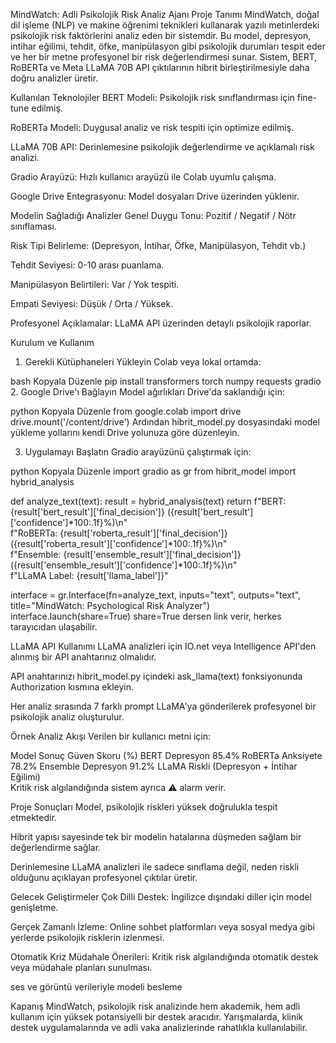  MindWatch: Adli Psikolojik Risk Analiz Ajanı
 Proje Tanımı
MindWatch, doğal dil işleme (NLP) ve makine öğrenimi teknikleri kullanarak yazılı metinlerdeki psikolojik risk faktörlerini analiz eden bir sistemdir.
Bu model, depresyon, intihar eğilimi, tehdit, öfke, manipülasyon gibi psikolojik durumları tespit eder ve her bir metne profesyonel bir risk değerlendirmesi sunar.
Sistem, BERT, RoBERTa ve Meta LLaMA 70B API çıktılarının hibrit birleştirilmesiyle daha doğru analizler üretir.

 Kullanılan Teknolojiler
BERT Modeli: Psikolojik risk sınıflandırması için fine-tune edilmiş.

RoBERTa Modeli: Duygusal analiz ve risk tespiti için optimize edilmiş.

LLaMA 70B API: Derinlemesine psikolojik değerlendirme ve açıklamalı risk analizi.

Gradio Arayüzü: Hızlı kullanıcı arayüzü ile Colab uyumlu çalışma.

Google Drive Entegrasyonu: Model dosyaları Drive üzerinden yüklenir.

 Modelin Sağladığı Analizler
Genel Duygu Tonu: Pozitif / Negatif / Nötr sınıflaması.

Risk Tipi Belirleme: (Depresyon, İntihar, Öfke, Manipülasyon, Tehdit vb.)

Tehdit Seviyesi: 0-10 arası puanlama.

Manipülasyon Belirtileri: Var / Yok tespiti.

Empati Seviyesi: Düşük / Orta / Yüksek.

Profesyonel Açıklamalar: LLaMA API üzerinden detaylı psikolojik raporlar.

 Kurulum ve Kullanım
1. Gerekli Kütüphaneleri Yükleyin
Colab veya lokal ortamda:

bash
Kopyala
Düzenle
pip install transformers torch numpy requests gradio
2. Google Drive'ı Bağlayın
Model ağırlıkları Drive'da saklandığı için:

python
Kopyala
Düzenle
from google.colab import drive
drive.mount('/content/drive')
Ardından hibrit_model.py dosyasındaki model yükleme yollarını kendi Drive yolunuza göre düzenleyin.

3. Uygulamayı Başlatın
Gradio arayüzünü çalıştırmak için:

python
Kopyala
Düzenle
import gradio as gr
from hibrit_model import hybrid_analysis

def analyze_text(text):
    result = hybrid_analysis(text)
    return f"BERT: {result['bert_result']['final_decision']} ({result['bert_result']['confidence']*100:.1f}%)\n" \
           f"RoBERTa: {result['roberta_result']['final_decision']} ({result['roberta_result']['confidence']*100:.1f}%)\n" \
           f"Ensemble: {result['ensemble_result']['final_decision']} ({result['ensemble_result']['confidence']*100:.1f}%)\n" \
           f"LLaMA Label: {result['llama_label']}"

interface = gr.Interface(fn=analyze_text, inputs="text", outputs="text", title="MindWatch: Psychological Risk Analyzer")
interface.launch(share=True)
share=True dersen link verir, herkes tarayıcıdan ulaşabilir.

 LLaMA API Kullanımı
LLaMA analizleri için IO.net veya Intelligence API'den alınmış bir API anahtarınız olmalıdır.

API anahtarınızı hibrit_model.py içindeki ask_llama(text) fonksiyonunda Authorization kısmına ekleyin.

Her analiz sırasında 7 farklı prompt LLaMA'ya gönderilerek profesyonel bir psikolojik analiz oluşturulur.

 Örnek Analiz Akışı
Verilen bir kullanıcı metni için:


Model	Sonuç	Güven Skoru (%)
BERT	Depresyon	85.4%
RoBERTa	Anksiyete	78.2%
Ensemble	Depresyon	91.2%
LLaMA	Riskli (Depresyon + İntihar Eğilimi)	
Kritik risk algılandığında sistem ayrıca ⚠️ alarm verir.

 Proje Sonuçları
Model, psikolojik riskleri yüksek doğrulukla tespit etmektedir.

Hibrit yapısı sayesinde tek bir modelin hatalarına düşmeden sağlam bir değerlendirme sağlar.

Derinlemesine LLaMA analizleri ile sadece sınıflama değil, neden riskli olduğunu açıklayan profesyonel çıktılar üretir.

 Gelecek Geliştirmeler
Çok Dilli Destek: İngilizce dışındaki diller için model genişletme.

Gerçek Zamanlı İzleme: Online sohbet platformları veya sosyal medya gibi yerlerde psikolojik risklerin izlenmesi.

Otomatik Kriz Müdahale Önerileri: Kritik risk algılandığında otomatik destek veya müdahale planları sunulması.

ses ve görüntü verileriyle modeli besleme


 Kapanış
MindWatch, psikolojik risk analizinde hem akademik, hem adli kullanım için yüksek potansiyelli bir destek aracıdır.
Yarışmalarda, klinik destek uygulamalarında ve adli vaka analizlerinde rahatlıkla kullanılabilir.
